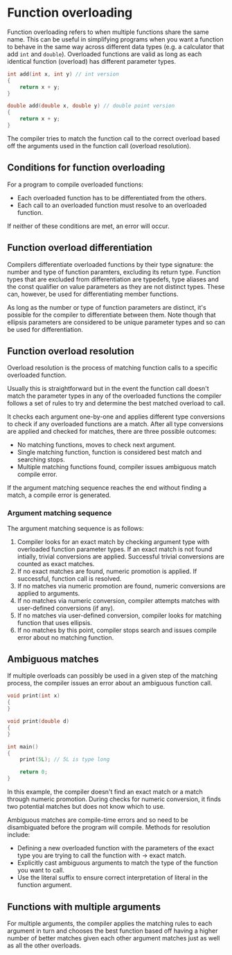 # Function overloading

Function overloading refers to when multiple functions share the same name.
This can be useful in simplifying programs when you want a function to behave in the same way across different data types (e.g. a calculator that add `int` and `double`).
Overloaded functions are valid as long as each identical function (overload) has different parameter types.

```cpp
int add(int x, int y) // int version
{
    return x + y;
}

double add(double x, double y) // double point version
{
    return x + y;
}
```

The compiler tries to match the function call to the correct overload based off the arguments used in the function call (overload resolution).

## Conditions for function overloading

For a program to compile overloaded functions:
- Each overloaded function has to be differentiated from the others.
- Each call to an overloaded function must resolve to an overloaded function.

If neither of these conditions are met, an error will occur.

## Function overload differentiation

Compilers differentiate overloaded functions by their type signature: the  number and type of function paramters, excluding its return type.
Function types that are excluded from differentiation are typedefs, type aliases and the const qualifier on value parameters as they are not distinct types.
These can, however, be used for differentiating member functions.

As long as the number or type of function parameters are distinct, it's possible for the compiler to differentiate between them.
Note though that ellipsis parameters are considered to be unique parameter types and so can be used for differentiation.

## Function overload resolution

Overload resolution is the process of matching function calls to a specific overloaded function.

Usually this is straightforward but in the event the function call doesn't match the parameter types in any of the overloaded functions the compiler follows a set of rules to try and determine the best matched overload to call.

It checks each argument one-by-one and applies different type conversions to check if any overloaded functions are a match.
After all type conversions are applied and checked for matches, there are three possible outcomes:
- No matching functions, moves to check next argument.
- Single matching function, function is considered best match and searching stops.
- Multiple matching functions found, compiler issues ambiguous match compile error.

If the argument matching sequence reaches the end without finding a match, a compile error is generated.

### Argument matching sequence

The argument matching sequence is as follows:
1. Compiler looks for an exact match by checking argument type with overloaded function parameter types. If an exact match is not found intially, trivial conversions are applied. Successful trivial conversions are counted as exact matches.
2. If no exact matches are found, numeric promotion is applied. If successful, function call is resolved.
3. If no matches via numeric promotion are found, numeric conversions are applied to arguments.
4. If no matches via numeric conversion, compiler attempts matches with user-defined conversions (if any).
5. If no matches via user-defined conversion, compiler looks for matching function that uses ellipsis.
6. If no matches by this point, compiler stops search and issues compile error about no matching function.

## Ambiguous matches

If multiple overloads can possibly be used in a given step of the matching process, the compiler issues an error about an ambiguous function call.

```cpp
void print(int x)
{
}

void print(double d)
{
}

int main()
{
    print(5L); // 5L is type long

    return 0;
}
```

In this example, the compiler doesn't find an exact match or a match through numeric promotion.
During checks for numeric conversion, it finds two potential matches but does not know which to use.

Ambiguous matches are compile-time errors and so need to be disambiguated before the program will compile.
Methods for resolution include:
- Defining a new overloaded function with the parameters of the exact type you are trying to call the function with -> exact match.
- Explicitly cast ambiguous arguments to match the type of the function you want to call.
- Use the literal suffix to ensure correct interpretation of literal in the function argument.

## Functions with multiple arguments

For multiple arguments, the compiler applies the matching rules to each argument in turn and chooses the best function based off having a higher number of better matches given each other argument matches just as well as all the other overloads.
